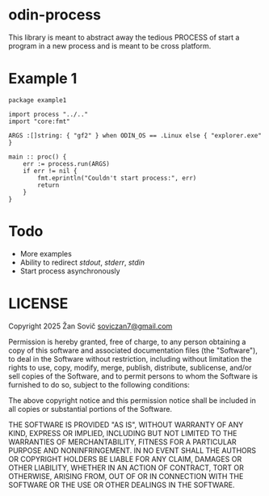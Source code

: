 # odin-process

This library is meant to abstract away the tedious PROCESS of start a program in a new process and is meant to be cross platform.

# Example 1

```odin
package example1

import process "../.."
import "core:fmt"

ARGS :[]string: { "gf2" } when ODIN_OS == .Linux else { "explorer.exe" }

main :: proc() {
    err := process.run(ARGS)
    if err != nil {
        fmt.eprintln("Couldn't start process:", err)
        return
    }
}
```

# Todo

- More examples
- Ability to redirect *stdout*, *stderr*, *stdin*
- Start process asynchronously

# LICENSE

Copyright 2025 Žan Sovič <soviczan7@gmail.com>

Permission is hereby granted, free of charge, to any person obtaining
a copy of this software and associated documentation files (the
"Software"), to deal in the Software without restriction, including
without limitation the rights to use, copy, modify, merge, publish,
distribute, sublicense, and/or sell copies of the Software, and to
permit persons to whom the Software is furnished to do so, subject to
the following conditions:

The above copyright notice and this permission notice shall be
included in all copies or substantial portions of the Software.

THE SOFTWARE IS PROVIDED "AS IS", WITHOUT WARRANTY OF ANY KIND,
EXPRESS OR IMPLIED, INCLUDING BUT NOT LIMITED TO THE WARRANTIES OF
MERCHANTABILITY, FITNESS FOR A PARTICULAR PURPOSE AND
NONINFRINGEMENT. IN NO EVENT SHALL THE AUTHORS OR COPYRIGHT HOLDERS BE
LIABLE FOR ANY CLAIM, DAMAGES OR OTHER LIABILITY, WHETHER IN AN ACTION
OF CONTRACT, TORT OR OTHERWISE, ARISING FROM, OUT OF OR IN CONNECTION
WITH THE SOFTWARE OR THE USE OR OTHER DEALINGS IN THE SOFTWARE.

